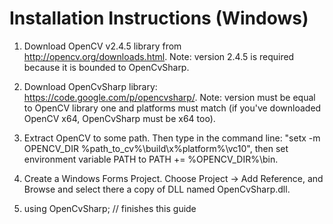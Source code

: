 Installation Instructions (Windows)
===================================

1. Download OpenCV v2.4.5 library from http://opencv.org/downloads.html.
   Note: version 2.4.5 is required because it is bounded to OpenCvSharp.

2. Download OpenCvSharp library: https://code.google.com/p/opencvsharp/.
   Note: version must be equal to OpenCV library one and platforms must
   match (if you've downloaded OpenCV x64, OpenCvSharp must be x64 too).

3. Extract OpenCV to some path. Then type in the command line: "setx -m
   OPENCV_DIR %path_to_cv%\build\x%platform%\vc10", then set environment
   variable PATH to PATH += %OPENCV_DIR%\bin.

4. Create a Windows Forms Project. Choose Project -> Add Reference, and
   Browse and select there a copy of DLL named OpenCvSharp.dll.

5. using OpenCvSharp; // finishes this guide